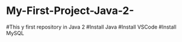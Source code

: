 # My-First-Project-Java-2-
#This y first repository in Java 2
#Install Java
#Install VSCode
#Install MySQL
